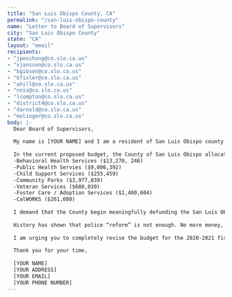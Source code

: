 ```yaml
---
title: "San Luis Obispo County, CA"
permalink: "/san-luis-obispo-county"
name: "Letter to Board of Supervisors"
city: "San Luis Obispo County"
state: "CA"
layout: "email"
recipients:
- "jpeschong@co.slo.ca.us"
- "vjanssen@co.slo.ca.us"
- "bgibson@co.slo.ca.us"
- "bfixler@co.slo.ca.us"
- "ahill@co.slo.ca.us"
- "nnix@co.slo.ca.us"
- "lcompton@co.slo.ca.us"
- "district4@co.slo.ca.us"
- "darnold@co.slo.ca.us"
- "molinger@co.slo.ca.us"
body: |-
  Dear Board of Supervisors,
  
  My name is [YOUR NAME] and I am a resident of San Luis Obispo county. I am writing to demand that the county of San Luis Obispo adopt a budget that prioritizes community well-being, and redirects funding away from the police. It is unacceptable that Black, Indigenous, and People of Color communities are living in persistent fear of being killed by state authorities like police, immigration agents or even white vigilantes who are emboldened by state actors.
  
  In the current proposed budget, the County of San Luis Obispo allocated 52.7 million dollars to our Sheriff-Coroner department, and inordinate 23% of our county budget (and this does not include an additional $5,775,892 for Law Enforcement health care). This number is particulary alarming when compared to the county services with evidence backed results in reducing crime. The Sheriffs budget is almost double the combined budget of the following programs which all together only make up $28.8 million, or 12.5% of the county's budget:
  -Behavioral Health Services ($13,270, 246)
  -Public Health Servies ($9,006,392)
  -Child Support Services ($255,459)
  -Community Parks ($3,977,039)
  -Veteran Services ($680,039)
  -Foster Care / Adoption Services ($1,400,604)
  -CalWORKS ($261,080)
  
  I demand that the County begin meaningfully defunding the San Luis Obispo Sheriff Department and re-allocate those funds to programs proven to more effectively promote a safe and equitable community. We need funding for community-based mental health services, substance abuse treatment services, affordable housing programs, not police. I demand a budget that reflects the actual needs of San Luis Obispo County residents.
  
  History has shown that police “reform” is not enough. No more money, and more importantly, no more lives must be lost to police. We must take a hard look at the way the current system in place fails to serve-and in fact actively harms-our community, and come together to reimagine the role of police in our city.
  
  I am urging you to completely revise the budget for the 2020-2021 fiscal year, and to invest in the people, not the police.
  
  Thank you for your time,
  
  [YOUR NAME]
  [YOUR ADDRESS]
  [YOUR EMAIL]
  [YOUR PHONE NUMBER]
---
```


